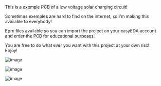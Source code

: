 This is a exemple PCB of a low voltage solar charging circuit!

Sometimes exemples are hard to find on the internet, so i'm making this available to everybody!

Epro files available so you can import the project on your easyEDA account and order the PCB for educational purposes!

You are free to do what ever you want with this project at your own risc! Enjoy!

![image](https://github.com/Rodis500/CN3791/assets/102040214/974fdf4c-de94-4774-b81a-6bc706da74a0)

![image](https://github.com/Rodis500/CN3791/assets/102040214/afb3bdce-f319-40af-ba5e-5167096e7648)

![image](https://github.com/Rodis500/CN3791/assets/102040214/1e5f90fc-3613-4eac-8cd2-181914a7efde)
